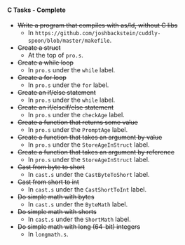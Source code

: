 #### C Tasks - Complete

* ~~Write a program that compiles with as/ld, without C libs~~
  * In `https://github.com/joshbackstein/cuddly-spoon/blob/master/makefile`.
* ~~Create a struct~~
  * At the top of `pro.s`.
* ~~Create a while loop~~
  * In `pro.s` under the `while` label.
* ~~Create a for loop~~
  * In `pro.s` under the `for` label.
* ~~Create an if/else statement~~
  * In `pro.s` under the `while` label.
* ~~Create an if/elseif/else statement~~
  * In `pro.s` under the `checkAge` label.
* ~~Create a function that returns some value~~
  * In `pro.s` under the `PromptAge` label.
* ~~Create a function that takes an argument by value~~
  * In `pro.s` under the `StoreAgeInStruct` label.
* ~~Create a function that takes an argument by reference~~
  * In `pro.s` under the `StoreAgeInStruct` label.
* ~~Cast from byte to short~~
  * In `cast.s` under the `CastByteToShort` label.
* ~~Cast from short to int~~
  * In `cast.s` under the `CastShortToInt` label.
* ~~Do simple math with bytes~~
  * In `cast.s` under the `ByteMath` label.
* ~~Do simple math with shorts~~
  * In `cast.s` under the `ShortMath` label.
* ~~Do simple math with long (64-bit) integers~~
  * In `longmath.s`.
